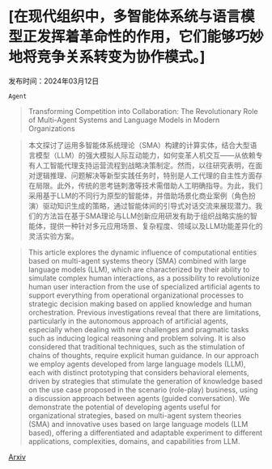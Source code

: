 # [在现代组织中，多智能体系统与语言模型正发挥着革命性的作用，它们能够巧妙地将竞争关系转变为协作模式。]

发布时间：2024年03月12日

`Agent`

> Transforming Competition into Collaboration: The Revolutionary Role of Multi-Agent Systems and Language Models in Modern Organizations

> 本文探讨了运用多智能体系统理论（SMA）构建的计算实体，结合大型语言模型（LLM）的强大模拟人际互动能力，如何变革人机交互——从依赖专有人工智能代理支持运营流程到战略决策制定。然而，以往研究表明，在面对逻辑推理、问题解决等新型实践任务时，特别是人工代理的自主性方面存在局限。此外，传统的思考链刺激等技术需借助人工明确指导。为此，我们采用基于LLM的不同行为原型的智能体，并借助场景化商业案例（角色扮演）驱动知识生成的策略，通过智能体间的引导式对话交流来展现潜力。我们的方法旨在基于SMA理论与LLM创新应用研发有助于组织战略实施的智能体，提供一种针对多元应用场景、复杂程度、领域以及LLM功能差异化的灵活实验方案。

> This article explores the dynamic influence of computational entities based on multi-agent systems theory (SMA) combined with large language models (LLM), which are characterized by their ability to simulate complex human interactions, as a possibility to revolutionize human user interaction from the use of specialized artificial agents to support everything from operational organizational processes to strategic decision making based on applied knowledge and human orchestration. Previous investigations reveal that there are limitations, particularly in the autonomous approach of artificial agents, especially when dealing with new challenges and pragmatic tasks such as inducing logical reasoning and problem solving. It is also considered that traditional techniques, such as the stimulation of chains of thoughts, require explicit human guidance. In our approach we employ agents developed from large language models (LLM), each with distinct prototyping that considers behavioral elements, driven by strategies that stimulate the generation of knowledge based on the use case proposed in the scenario (role-play) business, using a discussion approach between agents (guided conversation). We demonstrate the potential of developing agents useful for organizational strategies, based on multi-agent system theories (SMA) and innovative uses based on large language models (LLM based), offering a differentiated and adaptable experiment to different applications, complexities, domains, and capabilities from LLM.

[Arxiv](https://arxiv.org/abs/2403.07769)
